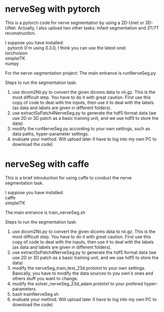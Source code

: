 # nerveSeg with pytorch

This is a pytorch code for nerve segmentation by using a 2D-Unet or 3D-UNet. Actually, I also upload two other tasks: infant segmentation and 3T/7T reconstruction. 

I suppose you have installed:
  <br> &nbsp;&nbsp;pytorch (I'm using 0.3.0, I think you can use the latest one)
  <br>  torchvision
  <br>  simpleITK
  <br>  numpy

For the nerve-segmentation project: The main entrance is runNerveSeg.py

Steps to run the segmentation task:
1. use dicom2Nii.py to convert the given dicoms data to nii.gz. This is the most difficult step. You have to do it with great caution. First use this copy of code to deal with the inputs, then use it to deal with the labels (as data and labels are given in different folders). 
2. use extractSsPatch4NerveSeg.py to generate the hdf5 format data (we use 2D or 3D patch as a basic training unit, and we use hdf5 to store the data)
3. modify the runNerveSeg.py according to your own settings, such as data paths, hyper-parameter settings.
4. evaluate your method. Will upload later (I have to log into my own PC to download the code)

# nerveSeg with caffe

This is a brief introduction for using caffe to conduct the nerve segmentation task.

I suppose you have installed:
  <br>  caffe
  <br>  simpleITK

The main entrance is train_nerveSeg.sh

Steps to run the segmentation task:
1. use dicom2Nii.py to convert the given dicoms data to nii.gz. This is the most difficult step. You have to do it with great caution. First use this copy of code to deal with the inputs, then use it to deal with the labels (as data and labels are given in different folders). 
2. use extractSsPatch4NerveSeg.py to generate the hdf5 format data (we use 2D or 3D patch as a basic training unit, and we use hdf5 to store the data)
3. modify the nerveSeg_train_test_23d.prototxt to your own settings. Basically, you have to modify the data sources to you own's ones and others stuff you want to change.
4. modify the solver_nerveSeg_23d_adam.prototxt to your prefered hyper-parameters.
5. bash trainNerveSeg.sh
6. evaluate your method. Will upload later (I have to log into my own PC to download the code)
